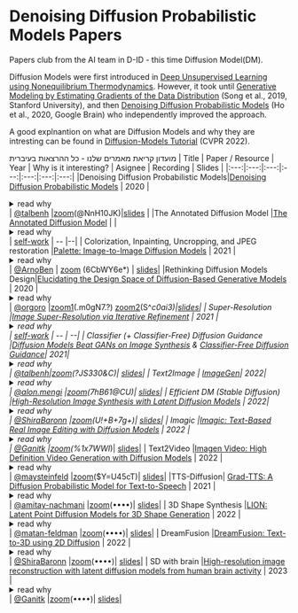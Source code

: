 # Denoising Diffusion Probabilistic Models Papers
Papers club from the AI team in D-ID  - this time Diffusion Model(DM).

Diffusion Models were first introduced in [Deep Unsupervised Learning using Nonequilibrium Thermodynamics](https://arxiv.org/abs/1503.03585). However, it took until [Generative Modeling by Estimating Gradients of the Data Distribution](https://arxiv.org/abs/1907.05600) (Song et al., 2019, Stanford University), and then [Denoising Diffusion Probabilistic Models](https://arxiv.org/abs/2006.11239) (Ho et al., 2020, Google Brain) who independently improved the approach.

A good explnantion on what are Diffusion Models and why they are intresting can be found in [Diffusion-Models Tutorial](https://youtu.be/cS6JQpEY9cs) (CVPR 2022).


מועדון קריאת מאמרים שלנו - כל ההרצאות בעיברית
| Title | Paper / Resource | Year | Why is it interesting? | Asignee | Recording | Slides |
|:---:|:---:|:---:|:---:|:---:|:---:|:---:|
|Denoising Diffusion Probabilistic Models|[Denoising Diffusion Probabilistic Models](https://arxiv.org/abs/2006.11239) | 2020 | <details><summary>read why</summary>high quality image synthesis results using diffusion probabilistic models, a class of latent variable models inspired by considerations from nonequilibrium thermodynamics.</details> |  [@talbenh](https://github.com/talbenh) |[zoom](https://us02web.zoom.us/rec/share/R5p0KNMKW9AnjKrHvjrEo46k2gpoXOmaXV_dJ8FyD7Zm8G4yyre1SylmcnJ01qbI.3yoDhbK0KEROJ8X-)(@NnH10JK)|[slides](https://docs.google.com/presentation/d/1Myw8u8xoiG4JnO1syU0rcTqSoE63B1taMLrE-BqHaf8/edit?usp=sharing) |
|The Annotated Diffusion Model |[The Annotated Diffusion Model](https://huggingface.co/blog/annotated-diffusion) |  | <details><summary>read why</summary></details> | [self-work]() | -- |--|
| Colorization, Inpainting, Uncropping, and JPEG restoration |[Palette: Image-to-Image Diffusion Models](https://arxiv.org/abs/2111.05826) |  2021 | <details><summary>read why</summary> A unified framework for image-to-image translation based on conditional diffusion models and evaluates this framework on four challenging image-to-image translation tasks, namely colorization, inpainting, uncropping, and JPEG restoration</details> | [@ArnoBen](https://github.com/ArnoBen) | [zoom](https://us02web.zoom.us/rec/share/3ONQQLxdh2w3OyoS9GeL0bJbsuLVxW1XVVS4yCR9VOisTqFsWfhwJJKktX_GAYlW.bJ5edL8pb_9Q3Np4) (6CbWY6e*) | [slides](https://docs.google.com/presentation/d/1R8-DW3L_FwUUXY0a8FwtCqJCsd6Y3-J6QbqmN42dN0I/edit?usp=sharing)|
|Rethinking Diffusion Models Design|[Elucidating the Design Space of Diffusion-Based Generative Models](https://arxiv.org/abs/2206.00364) | 2020 |  <details><summary>read why</summary>Karras, the StyleGAN author is doing a back to the roots rethinking design choices of diffusion models, creating a well justified baseline archtecture</details>| [@orgoro](https://github.com/orgoro) |[zoom1](https://us02web.zoom.us/rec/share/XJMH-N_7sz5sW34DBO0CLJF8_9LxUOW-_b1gVMeZnz50kYcP01DmU9SHJvrXzwan.RLxzHQ9YdIHZN4Cv)(.m0gN7.?) [zoom2](https://us02web.zoom.us/rec/share/LrClL1TKLvDeWlcGE_R0_zAj17QDgC27LTbGKta9xmyK4neCrokPkXxOc265z1OX.OCw21NhiDvb1zsNo)(S^*c0ai3)|[slides](https://docs.google.com/presentation/d/1X2PjvIrGKnB54_SYwrIyKpT8OVuzuUxIQRdEIlQ0SLU/edit?usp=sharing)|
| Super-Resolution |[Image Super-Resolution via Iterative Refinement](https://arxiv.org/abs/2104.07636) | 2021 |<details><summary>read why</summary>high quality image synthesis results using diffusion probabilistic models, a class of latent variable models inspired by considerations from nonequilibrium thermodynamics.</details> | [self-work]() | -- | --|
| Classifier (+ Classifier-Free) Diffusion Guidance |[Diffusion Models Beat GANs on Image Synthesis](https://arxiv.org/abs/2105.05233)  & [Classifier-Free Diffusion Guidance](https://openreview.net/pdf?id=qw8AKxfYbI)|  2021| <details><summary>read why</summary> DM achieve image sample quality superior to the current SOTA GAN models by improving the U-Net architecture, as well as introducing classifier (+calssifier free) guidance </details> | [@talbenh](https://github.com/talbenh)|[zoom](https://us02web.zoom.us/rec/share/pGRapvE0uvOgB3SB7u98gmggi5cVgKVml1z2ekMFzQCHR5OGkqfy2d1pjAuO2fuV.g-kZDplzf60eM4fk)(?JS330&C)| [slides](https://docs.google.com/presentation/d/1He5Z0DAl79kyaqUIFrXq2R1EI2U0xCSEThRfHn_I3b0/edit?usp=sharing)|
| Text2Image | [ImageGen](https://arxiv.org/abs/2205.11487)| 2022| <details><summary>read why</summary> text-to-image synthesis</details> | [@alon.mengi]() |[zoom](https://us02web.zoom.us/rec/share/CUMYwy3f-Ae0iyOs4N_h7CJ2ScXQq7e_f2dLA_hJZjO0EkCqt7RUMpE-sRESPTOm.0xZ5sJ5nqgbAuaOA)(7hB61@CU)| [slides](https://docs.google.com/presentation/d/1Bcpnv4tJEDR0WjLwC9Jj15cxpb9TbXlj39VAKzF_FEM/edit?usp=sharing)|
| Efficient DM (Stable Diffusion) |[High-Resolution Image Synthesis with Latent Diffusion Models](https://arxiv.org/abs/2112.10752) | 2022| <details><summary>read why</summary> Apply DM in the latent space of powerful pretrained autoencoders to enable training on limited computational resources while retaining their quality and flexibility</details> | [@ShiraBaronn](https://github.com/ShiraBaronn) |[zoom](https://us02web.zoom.us/rec/share/gq5s__EVz3tE4fxpu3Dcndoebwhkr-rkNITnl-fUfznpeNGDrWgj7aFmc3nABfiA.piWaq3Ov_HhvsCK4)(U!+B+7g+)| [slides](https://docs.google.com/presentation/d/1XP-IK4082s8LmuYMYbVX-TLGE56mYfFiflQbzuQenrs/edit?usp=sharing)|
| Imagic |[Imagic: Text-Based Real Image Editing with Diffusion Models](https://arxiv.org/abs/2210.09276) | 2022 | <details><summary>read why</summary>Apply complex (e.g., non-rigid) text-guided semantic edits to a single real image</details> | [@Ganitk]() |[zoom](https://us02web.zoom.us/rec/share/5imGKTR1OGl8KHMulUGoU8ldHtKDhGQgF0VlmF-BM87W4MkN0lARflkadRWi7FhJ.3VDqP1kRVJkNBbYA)(%1x7WWl*)| [slides](https://docs.google.com/presentation/d/1Lou6q_HoQnqZCYApDs065YOGr0BIa4BObGUuimmQiAM/edit#slide=id.p)|
| Text2Video |[Imagen Video: High Definition Video Generation with Diffusion Models](https://arxiv.org/abs/2210.02303) | 2022 | <details><summary>read why</summary>a text-conditional video generation system based on a cascade of video diffusion models</details> | [@maysteinfeld]() |[zoom](https://us02web.zoom.us/rec/share/hPGuKHU79rh-elicCPdD2U08px7NcaTbtKcl37t8WHvQltDdGIcAZkXXA8fVxk92.Ac3rVELeUIT9Tjty)($Y=U45cT)| [slides](https://docs.google.com/presentation/d/1sWtJ2L4aT96RTKqqmvoPrmCBkt5V_dSbRTjUrCP9ze0/edit?usp=sharing)|
|TTS-Diffusion| [Grad-TTS: A Diffusion Probabilistic Model for Text-to-Speech](https://arxiv.org/abs/2105.06337) | 2021 | <details><summary>read why</summary>Text-to-speech model with score-based decoder producing mel-spectrograms by gradually transforming noise predicted by encoder and aligned with text input by means of Monotonic Alignment Search.</details> | [@amitay-nachmani](https://github.com/amitay-nachmani) |[zoom](TBD)(••••)| [slides](TBD)|
| 3D Shape Synthesis |[LION: Latent Point Diffusion Models for 3D Shape Generation](https://arxiv.org/abs/2210.06978) | 2022 | <details><summary>read why</summary>Hierarchical Latent Point Diffusion Model for 3D shape generation. LION is set up as a variational autoencoder (VAE) with a hierarchical latent space that combines a global shape latent representation with a point-structured latent space.</details> | [@matan-feldman](https://github.com/matan-feldman) |[zoom](TBD)(••••)| [slides](TBD)|
| DreamFusion |[DreamFusion: Text-to-3D using 2D Diffusion](https://arxiv.org/abs/2209.14988) | 2022 | <details><summary>read why</summary>DreamFusion use a pretrained 2D text-to-image diffusion model to perform text-to-3D synthesis</details> | [@ShiraBaronn](https://github.com/ShiraBaronn) |[zoom](TBD)(••••)| [slides](TBD)|
| SD with brain |[High-resolution image reconstruction with latent diffusion models from human brain activity](https://sites.google.com/view/stablediffusion-with-brain/) | 2023 | <details><summary>read why</summary>Reconstruct images from FMRI using stable diffusion</details> | [@Ganitk]() |[zoom](TBD)(••••)| [slides](TBD)|
